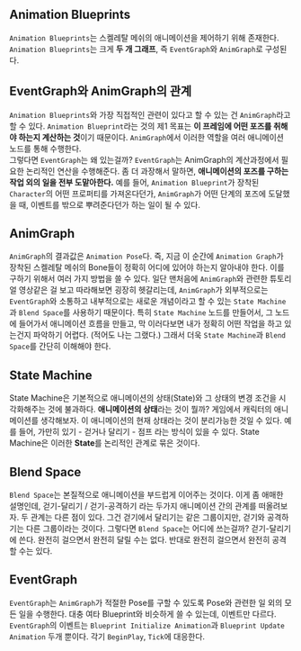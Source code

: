 ## Animation Blueprints

`Animation Blueprints`는 스켈레탈 메쉬의 애니메이션을 제어하기 위해 존재한다. `Animation Blueprints`는 크게 **두 개 그래프**, 즉 `EventGraph`와 `AnimGraph`로 구성된다.

## EventGraph와 AnimGraph의 관계

`Animation Blueprints`와 가장 직접적인 관련이 있다고 할 수 있는 건 `AnimGraph`라고 할 수 있다. `Animation Blueprint`라는 것의 제1 목표는 **이 프레임에 어떤 포즈를 취해야 하는지 계산하는 것**이기 때문이다. `AnimGraph`에서 이러한 역할을 여러 애니메이션 노드를 통해 수행한다.  
그렇다면 `EventGraph`는 왜 있는걸까? `EventGraph`는 AnimGraph의 계산과정에서 필요한 논리적인 연산을 수행해준다. 좀 더 과장해서 말하면, **애니메이션의 포즈를 구하는 작업 외의 일을 전부 도맡아한다.** 예를 들어, `Animation Blueprint`가 장착된 `Character`의 어떤 프로퍼티를 가져온다던가, `AnimGraph`가 어떤 단계의 포즈에 도달했을 때, 이벤트를 밖으로 뿌려준다던가 하는 일이 될 수 있다.

## AnimGraph

`AnimGraph`의 결과값은 `Animation Pose`다. 즉, 지금 이 순간에 `Animation Graph`가 장착된 스켈레탈 메쉬의 Bone들이 정확히 어디에 있어야 하는지 알아내야 한다. 이를 구하기 위해서 여러 가지 방법을 쓸 수 있다. 일단 맨처음에 `AnimGraph`와 관련한 튜토리얼 영상같은 걸 보고 따라해보면 굉장히 헷갈리는데, `AnimGraph`가 외부적으로는 `EventGraph`와 소통하고 내부적으로는 새로운 개념이라고 할 수 있는 `State Machine`과 `Blend Space`를 사용하기 때문이다. 특히 `State Machine` 노드를 만들어서, 그 노드에 들어가서 애니메이션 흐름을 만들고, 막 이러다보면 내가 정확히 어떤 작업을 하고 있는건지 파악하기 어렵다. (적어도 나는 그랬다.) 그래서 더욱 `State Machine`과 `Blend Space`를 간단히 이해해야 한다.

## State Machine

State Machine은 기본적으로 애니메이션의 상태(State)와 그 상태의 변경 조건을 시각화해주는 것에 불과하다. **애니메이션의 상태**라는 것이 뭘까? 게임에서 캐릭터의 애니메이션를 생각해보자. 이 애니메이션의 현재 상태라는 것이 분리가능한 것일 수 있다. 예를 들어, 가만히 있기 - 걷거나 달리기 - 점프 라는 방식이 있을 수 있다. State Machine은 이러한 **State**를 논리적인 관계로 묶은 것이다.

## Blend Space

`Blend Space`는 본질적으로 애니메이션을 부드럽게 이어주는 것이다. 이게 좀 애매한 설명인데, 걷기-달리기 / 걷기-공격하기 라는 두가지 애니메이션 간의 관계를 떠올려보자. 두 관계는 다른 점이 있다. 그건 걷기에서 달리기는 같은 그룹이지만, 걷기와 공격하기는 다른 그룹이라는 것이다. 그렇다면 `Blend Space`는 어디에 쓰는걸까? 걷기-달리기에 쓴다. 완전히 걸으면서 완전히 달릴 수는 없다. 반대로 완전히 걸으면서 완전히 공격할 수는 있다.

## EventGraph

`EventGraph`는 `AnimGraph`가 적절한 Pose를 구할 수 있도록 Pose와 관련한 일 외의 모든 일을 수행한다. 대충 여타 Blueprint와 비슷하게 쓸 수 있는데, 이벤트만 다르다. `EventGraph`의 이벤트는 `Blueprint Initialize Animation`과 `Blueprint Update Animation` 두개 뿐이다. 각기 `BeginPlay`, `Tick`에 대응한다.
